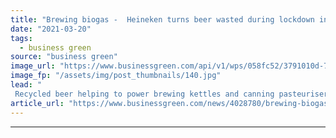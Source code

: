 ```yaml
---
title: "Brewing biogas -  Heineken turns beer wasted during lockdown into energy for Manchester brewery"
date: "2021-03-20"
tags: 
  - business green
source: "business green"
image_url: "https://www.businessgreen.com/api/v1/wps/058fc52/3791010d-77fa-4a04-be62-cc64ee681f60/2/Heineken-185x114.jpg"
image_fp: "/assets/img/post_thumbnails/140.jpg"
lead: "
 Recycled beer helping to power brewing kettles and canning pasteurisers used to produce new beer, as government announces new green distillery funding ..."
article_url: "https://www.businessgreen.com/news/4028780/brewing-biogas-heineken-beer-wasted-lockdown-energy-manchester-brewery"
---
```


---

